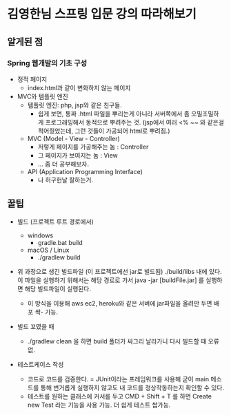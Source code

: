 김영한님 스프링 입문 강의 따라해보기
=============

## 알게된 점
### Spring 웹개발의 기초 구성
- 정적 페이지 
  - index.html과 같이 변화하지 않는 페이지
- MVC와 템플릿 엔진
  - 템플릿 엔진: php, jsp와 같은 친구들. 
    - 쉽게 보면, 통짜 .html 파일을 뿌리는게 아니라 서버쪽에서 좀 오밀조밀하게 프로그래밍해서 동적으로 뿌려주는 것. (jsp에서 여러 <% ~~ 와 같은걸 적어줬었는데, 그런 것들이 가공되어 html로 뿌려짐.)
  - MVC (Model - View - Controller)
    - 저렇게 페이지를 가공해주는 놈 : Controller
    - 그 페이지가 보여지는 놈 : View
    - ... 좀 더 공부해보자.
  - API (Application Programming Interface)
    - 나 허구헌날 잘하는거.

## 꿀팁
- 빌드 (프로젝트 루트 경로에서)
  - windows
    - gradle.bat build
  - macOS / Linux
    - ./gradlew build
- 위 과정으로 생긴 빌드파일 (이 프로젝트에선 jar로 빌드됨) ./build/libs 내에 있다. 이 파일을 실행하기 위해서는 해당 경로로 가서 java -jar [buildFile.jar] 를 실행하면 해당 빌드파일이 실행된다.
  - 이 방식을 이용해 aws ec2, heroku와 같은 서버에 jar파일을 올려만 두면 배포 싹- 가능.


- 빌드 꼬였을 때
  - ./gradlew clean 을 하면 build 폴더가 싸그리 날라가니 다시 빌드할 때 오류 없.


- 테스트케이스 작성
  - 코드로 코드를 검증한다. = JUnit이라는 프레임워크를 사용해 굳이 main 메소드를 통해 번거롭게 실행하지 않고도 내 코드를 정상작동하는지 확인할 수 있다.
  - 테스트를 원하는 클래스에 커서를 두고 CMD + Shift + T 를 하면 Create new Test 라는 기능을 사용 가능. 더 쉽게 테스트 쌉가능.